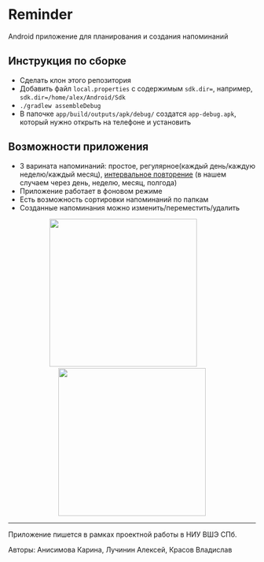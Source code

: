 # Reminder

Android приложение для планирования и создания напоминаний


## Инструкция по сборке
* Сделать клон этого репозитория
* Добавить файл ```local.properties``` с содержимым ```sdk.dir=```, например, ```sdk.dir=/home/alex/Android/Sdk```
* ```./gradlew assembleDebug ```
* В папочке ```app/build/outputs/apk/debug/``` cоздатся ```app-debug.apk```, который нужно открыть на телефоне и установить

## Возможности приложения
* 3 варината напоминаний: простое, регулярное(каждый день/каждую неделю/каждый месяц), [интервальное повторение](https://ru.wikipedia.org/wiki/%D0%98%D0%BD%D1%82%D0%B5%D1%80%D0%B2%D0%B0%D0%BB%D1%8C%D0%BD%D1%8B%D0%B5_%D0%BF%D0%BE%D0%B2%D1%82%D0%BE%D1%80%D0%B5%D0%BD%D0%B8%D1%8F) (в нашем случаем через день, неделю, месяц, полгода)
* Приложение работает в фоновом режиме
* Есть возможность сортировки напоминаний по папкам
* Созданные напоминания можно изменить/переместить/удалить

<div align="center">
  <img src="https://i.ibb.co/cyLfy3Z/Screenshot-20210614-184636-com-example-reminder.jpg" width="300px"</img>  &emsp; &emsp; <img src="https://i.ibb.co/t2w7TzV/Screenshot-20210614-185508-com-example-reminder.jpg" width="300px"</img> 
</div>



  
  
--- 
Приложение пишется в рамках проектной работы в НИУ ВШЭ СПб. 

Авторы: Анисимова Карина, Лучинин Алексей, Красов Владислав
